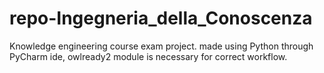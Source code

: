 # repo-Ingegneria_della_Conoscenza
Knowledge engineering course exam project.
made using Python through PyCharm ide, owlready2 module is necessary for correct workflow.
